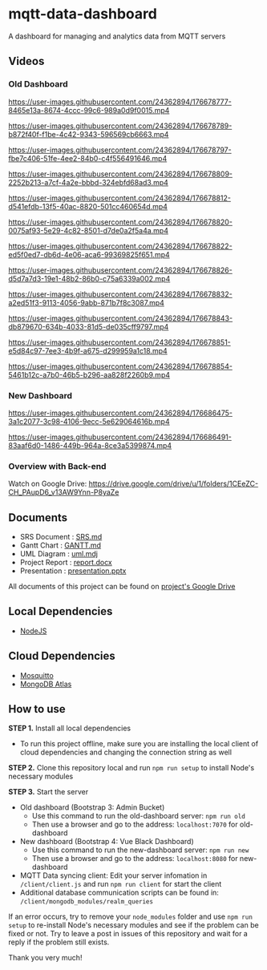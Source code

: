 # mqtt-data-dashboard

A dashboard for managing and analytics data from MQTT servers

## Videos

### Old Dashboard

https://user-images.githubusercontent.com/24362894/176678777-8465e13a-8674-4ccc-99c6-989a0d9f0015.mp4



https://user-images.githubusercontent.com/24362894/176678789-b872f40f-f1be-4c42-9343-596569cb6663.mp4



https://user-images.githubusercontent.com/24362894/176678797-fbe7c406-51fe-4ee2-84b0-c4f556491646.mp4



https://user-images.githubusercontent.com/24362894/176678809-2252b213-a7cf-4a2e-bbbd-324ebfd68ad3.mp4



https://user-images.githubusercontent.com/24362894/176678812-d541efdb-13f5-40ac-8820-501cc460654d.mp4



https://user-images.githubusercontent.com/24362894/176678820-0075af93-5e29-4c82-8501-d7de0a2f5a4a.mp4



https://user-images.githubusercontent.com/24362894/176678822-ed5f0ed7-db6d-4e06-aca6-99369825f651.mp4



https://user-images.githubusercontent.com/24362894/176678826-d5d7a7d3-19e1-48b2-86b0-c75a6339a002.mp4



https://user-images.githubusercontent.com/24362894/176678832-a2ed51f3-9113-4056-9abb-871b7f8c3087.mp4



https://user-images.githubusercontent.com/24362894/176678843-db879670-634b-4033-81d5-de035cff9797.mp4



https://user-images.githubusercontent.com/24362894/176678851-e5d84c97-7ee3-4b9f-a675-d299959a1c18.mp4



https://user-images.githubusercontent.com/24362894/176678854-5461b12c-a7b0-46b5-b296-aa828f2260b9.mp4

### New Dashboard

https://user-images.githubusercontent.com/24362894/176686475-3a1c2077-3c98-4106-9ecc-5e629064616b.mp4

https://user-images.githubusercontent.com/24362894/176686491-83aaf6d0-1486-449b-964a-8ce3a5399874.mp4

### Overview with Back-end

Watch on Google Drive: https://drive.google.com/drive/u/1/folders/1CEeZC-CH_PAupD6_v13AW9Ynn-P8yaZe

## Documents

* SRS Document   : [SRS.md](/SRS.md)
* Gantt Chart    : [GANTT.md](/GANTT.md)
* UML Diagram    : [uml.mdj](/document/uml.mdj)
* Project Report : [report.docx](/document/report.docx)
* Presentation   : [presentation.pptx](/document/presentation.pptx)

All documents of this project can be found on [project's Google Drive](https://drive.google.com/drive/u/1/folders/1CEeZC-CH_PAupD6_v13AW9Ynn-P8yaZe)

## Local Dependencies

* [NodeJS](https://nodejs.org)

## Cloud Dependencies

* [Mosquitto](https://mosquitto.org/)
* [MongoDB Atlas](https://www.mongodb.com/atlas)

## How to use

**STEP 1.** Install all local dependencies

* To run this project offline, make sure you are installing the local client of cloud dependencies and changing the connection string as well

**STEP 2.** Clone this repository local and run `npm run setup` to install Node's necessary modules

**STEP 3.** Start the server

* Old dashboard (Bootstrap 3: Admin Bucket)
  * Use this command to run the old-dashboard server: `npm run old`
  * Then use a browser and go to the address: `localhost:7070` for old-dashboard
* New dashboard (Bootstrap 4: Vue Black Dashboard)
  * Use this command to run the new-dashboard server: `npm run new`
  * Then use a browser and go to the address: `localhost:8080` for new-dashboard
* MQTT Data syncing client: Edit your server infomation in `/client/client.js` and run `npm run client` for start the client
* Additional database communication scripts can be found in: `/client/mongodb_modules/realm_queries`

If an error occurs, try to remove your `node_modules` folder and use `npm run setup` to re-install Node's necessary modules and see if the problem can be fixed or not.
Try to leave a post in issues of this repository and wait for a reply if the problem still exists.

Thank you very much!
